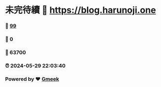 # 未完待續 :link: https://blog.harunoji.one 
### :page_facing_up: [99](https://blog.harunoji.one/tag.html) 
### :speech_balloon: 0 
### :hibiscus: 63700 
### :alarm_clock: 2024-05-29 22:03:40 
### Powered by :heart: [Gmeek](https://github.com/Meekdai/Gmeek)
